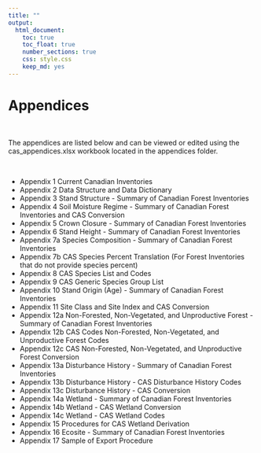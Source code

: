 ```yaml
---
title: ""
output:
  html_document:
    toc: true
    toc_float: true
    number_sections: true
    css: style.css
    keep_md: yes
---
```


# Appendices

<br>

The appendices are listed below and can be viewed or edited using the cas_appendices.xlsx workbook located in the appendices folder.

<br>

  - Appendix 1 Current Canadian Inventories
  - Appendix 2 Data Structure and Data Dictionary
  - Appendix 3 Stand Structure - Summary of Canadian Forest Inventories
  - Appendix 4 Soil Moisture Regime - Summary of Canadian Forest
    Inventories and CAS Conversion
  - Appendix 5 Crown Closure - Summary of Canadian Forest Inventories
  - Appendix 6 Stand Height - Summary of Canadian Forest Inventories
  - Appendix 7a Species Composition - Summary of Canadian Forest
    Inventories
  - Appendix 7b CAS Species Percent Translation (For Forest Inventories
    that do not provide species percent)
  - Appendix 8 CAS Species List and Codes
  - Appendix 9 CAS Generic Species Group List
  - Appendix 10 Stand Origin (Age) - Summary of Canadian Forest
    Inventories
  - Appendix 11 Site Class and Site Index and CAS Conversion
  - Appendix 12a Non-Forested, Non-Vegetated, and Unproductive Forest -
    Summary of Canadian Forest Inventories
  - Appendix 12b CAS Codes Non-Forested, Non-Vegetated, and Unproductive
    Forest Codes
  - Appendix 12c CAS Non-Forested, Non-Vegetated, and Unproductive
    Forest Conversion
  - Appendix 13a Disturbance History - Summary of Canadian Forest
    Inventories
  - Appendix 13b Disturbance History - CAS Disturbance History Codes
  - Appendix 13c Disturbance History - CAS Conversion
  - Appendix 14a Wetland - Summary of Canadian Forest Inventories
  - Appendix 14b Wetland - CAS Wetland Conversion
  - Appendix 14c Wetland - CAS Wetland Codes
  - Appendix 15 Procedures for CAS Wetland Derivation
  - Appendix 16 Ecosite - Summary of Canadian Forest Inventories
  - Appendix 17 Sample of Export Procedure
